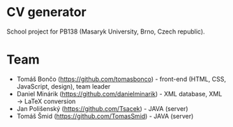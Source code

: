 CV generator
============

School project for PB138 (Masaryk University, Brno, Czech republic).

# Team
* Tomáš Bončo (https://github.com/tomasbonco) - front-end (HTML, CSS, JavaScript, design), team leader
* Daniel Minárik (https://github.com/danielminarik) - XML database, XML -> LaTeX conversion
* Jan Polišenský (https://github.com/Tsacek) - JAVA (server)
* Tomáš Šmid (https://github.com/TomasSmid) - JAVA (server)
